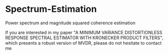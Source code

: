 # Spectrum-Estimation
Power spectrum and magnitude squared coherence estimation 

If you are interested in my paper  "A MINIMUM VARIANCE DISTORTIONLESS RESPONSE SPECTRAL ESTIMATOR WITH KRONECKER PRODUCT FILTERS", which presents a robust version of MVDR, please do not hesitate to contact me
